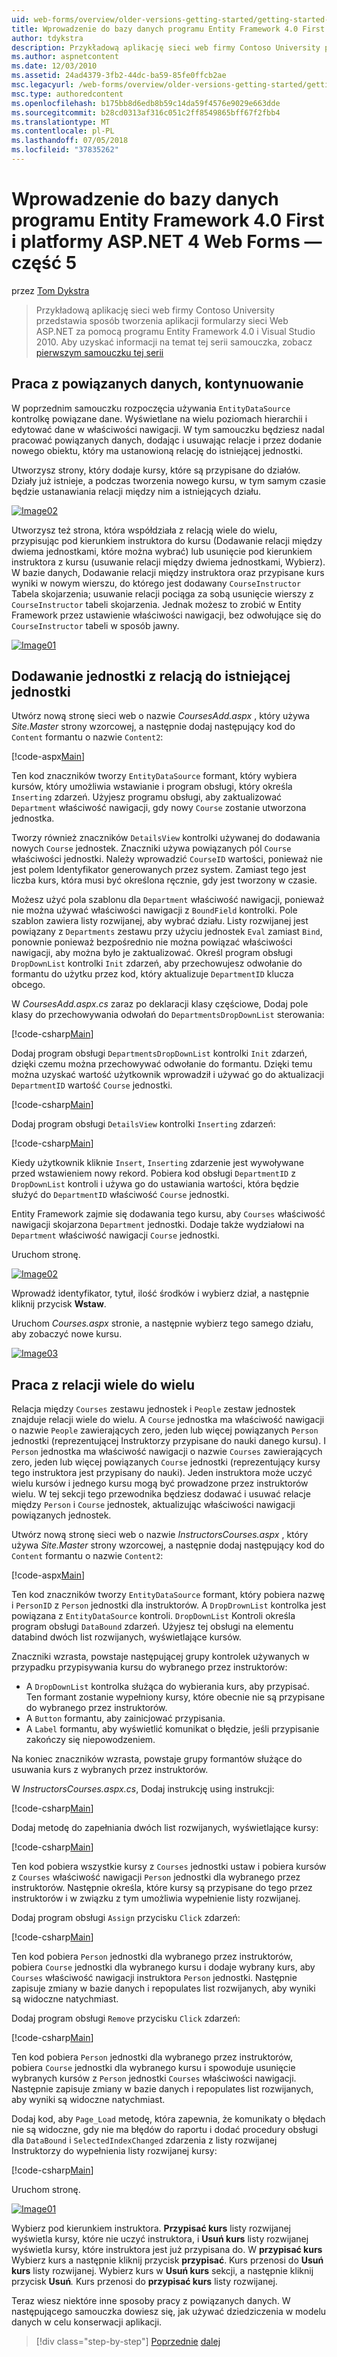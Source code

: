 ```yaml
---
uid: web-forms/overview/older-versions-getting-started/getting-started-with-ef/the-entity-framework-and-aspnet-getting-started-part-5
title: Wprowadzenie do bazy danych programu Entity Framework 4.0 First i platformy ASP.NET 4 sieci Web Forms — część 5 | Dokumentacja firmy Microsoft
author: tdykstra
description: Przykładową aplikację sieci web firmy Contoso University przedstawia sposób tworzenia aplikacji formularzy sieci Web ASP.NET przy użyciu platformy Entity Framework. Przykładowa aplikacja jest...
ms.author: aspnetcontent
ms.date: 12/03/2010
ms.assetid: 24ad4379-3fb2-44dc-ba59-85fe0ffcb2ae
msc.legacyurl: /web-forms/overview/older-versions-getting-started/getting-started-with-ef/the-entity-framework-and-aspnet-getting-started-part-5
msc.type: authoredcontent
ms.openlocfilehash: b175bb8d6edb8b59c14da59f4576e9029e663dde
ms.sourcegitcommit: b28cd0313af316c051c2ff8549865bff67f2fbb4
ms.translationtype: MT
ms.contentlocale: pl-PL
ms.lasthandoff: 07/05/2018
ms.locfileid: "37835262"
---
```

<a name="getting-started-with-entity-framework-40-database-first-and-aspnet-4-web-forms---part-5"></a>Wprowadzenie do bazy danych programu Entity Framework 4.0 First i platformy ASP.NET 4 Web Forms — część 5
====================
przez [Tom Dykstra](https://github.com/tdykstra)

> Przykładową aplikację sieci web firmy Contoso University przedstawia sposób tworzenia aplikacji formularzy sieci Web ASP.NET za pomocą programu Entity Framework 4.0 i Visual Studio 2010. Aby uzyskać informacji na temat tej serii samouczka, zobacz [pierwszym samouczku tej serii](the-entity-framework-and-aspnet-getting-started-part-1.md)


## <a name="working-with-related-data-continued"></a>Praca z powiązanych danych, kontynuowanie

W poprzednim samouczku rozpoczęcia używania `EntityDataSource` kontrolkę powiązane dane. Wyświetlane na wielu poziomach hierarchii i edytować dane w właściwości nawigacji. W tym samouczku będziesz nadal pracować powiązanych danych, dodając i usuwając relacje i przez dodanie nowego obiektu, który ma ustanowioną relację do istniejącej jednostki.

Utworzysz strony, który dodaje kursy, które są przypisane do działów. Działy już istnieje, a podczas tworzenia nowego kursu, w tym samym czasie będzie ustanawiania relacji między nim a istniejących działu.

[![Image02](the-entity-framework-and-aspnet-getting-started-part-5/_static/image2.png)](the-entity-framework-and-aspnet-getting-started-part-5/_static/image1.png)

Utworzysz też strona, która współdziała z relacją wiele do wielu, przypisując pod kierunkiem instruktora do kursu (Dodawanie relacji między dwiema jednostkami, które można wybrać) lub usunięcie pod kierunkiem instruktora z kursu (usuwanie relacji między dwiema jednostkami, Wybierz). W bazie danych, Dodawanie relacji między instruktora oraz przypisane kurs wyniki w nowym wierszu, do którego jest dodawany `CourseInstructor` Tabela skojarzenia; usuwanie relacji pociąga za sobą usunięcie wierszy z `CourseInstructor` tabeli skojarzenia. Jednak możesz to zrobić w Entity Framework przez ustawienie właściwości nawigacji, bez odwołujące się do `CourseInstructor` tabeli w sposób jawny.

[![Image01](the-entity-framework-and-aspnet-getting-started-part-5/_static/image4.png)](the-entity-framework-and-aspnet-getting-started-part-5/_static/image3.png)

## <a name="adding-an-entity-with-a-relationship-to-an-existing-entity"></a>Dodawanie jednostki z relacją do istniejącej jednostki

Utwórz nową stronę sieci web o nazwie *CoursesAdd.aspx* , który używa *Site.Master* strony wzorcowej, a następnie dodaj następujący kod do `Content` formantu o nazwie `Content2`:

[!code-aspx[Main](the-entity-framework-and-aspnet-getting-started-part-5/samples/sample1.aspx)]

Ten kod znaczników tworzy `EntityDataSource` formant, który wybiera kursów, który umożliwia wstawianie i program obsługi, który określa `Inserting` zdarzeń. Użyjesz programu obsługi, aby zaktualizować `Department` właściwość nawigacji, gdy nowy `Course` zostanie utworzona jednostka.

Tworzy również znaczników `DetailsView` kontrolki używanej do dodawania nowych `Course` jednostek. Znaczniki używa powiązanych pól `Course` właściwości jednostki. Należy wprowadzić `CourseID` wartości, ponieważ nie jest polem Identyfikator generowanych przez system. Zamiast tego jest liczba kurs, która musi być określona ręcznie, gdy jest tworzony w czasie.

Możesz użyć pola szablonu dla `Department` właściwość nawigacji, ponieważ nie można używać właściwości nawigacji z `BoundField` kontrolki. Pole szablon zawiera listy rozwijanej, aby wybrać działu. Listy rozwijanej jest powiązany z `Departments` zestawu przy użyciu jednostek `Eval` zamiast `Bind`, ponownie ponieważ bezpośrednio nie można powiązać właściwości nawigacji, aby można było je zaktualizować. Określ program obsługi `DropDownList` kontrolki `Init` zdarzeń, aby przechowujesz odwołanie do formantu do użytku przez kod, który aktualizuje `DepartmentID` klucza obcego.

W *CoursesAdd.aspx.cs* zaraz po deklaracji klasy częściowe, Dodaj pole klasy do przechowywania odwołań do `DepartmentsDropDownList` sterowania:

[!code-csharp[Main](the-entity-framework-and-aspnet-getting-started-part-5/samples/sample2.cs)]

Dodaj program obsługi `DepartmentsDropDownList` kontrolki `Init` zdarzeń, dzięki czemu można przechowywać odwołanie do formantu. Dzięki temu można uzyskać wartość użytkownik wprowadził i używać go do aktualizacji `DepartmentID` wartość `Course` jednostki.

[!code-csharp[Main](the-entity-framework-and-aspnet-getting-started-part-5/samples/sample3.cs)]

Dodaj program obsługi `DetailsView` kontrolki `Inserting` zdarzeń:

[!code-csharp[Main](the-entity-framework-and-aspnet-getting-started-part-5/samples/sample4.cs)]

Kiedy użytkownik kliknie `Insert`, `Inserting` zdarzenie jest wywoływane przed wstawieniem nowy rekord. Pobiera kod obsługi `DepartmentID` z `DropDownList` kontroli i używa go do ustawiania wartości, która będzie służyć do `DepartmentID` właściwość `Course` jednostki.

Entity Framework zajmie się dodawania tego kursu, aby `Courses` właściwość nawigacji skojarzona `Department` jednostki. Dodaje także wydziałowi na `Department` właściwość nawigacji `Course` jednostki.

Uruchom stronę.

[![Image02](the-entity-framework-and-aspnet-getting-started-part-5/_static/image6.png)](the-entity-framework-and-aspnet-getting-started-part-5/_static/image5.png)

Wprowadź identyfikator, tytuł, ilość środków i wybierz dział, a następnie kliknij przycisk **Wstaw**.

Uruchom *Courses.aspx* stronie, a następnie wybierz tego samego działu, aby zobaczyć nowe kursu.

[![Image03](the-entity-framework-and-aspnet-getting-started-part-5/_static/image8.png)](the-entity-framework-and-aspnet-getting-started-part-5/_static/image7.png)

## <a name="working-with-many-to-many-relationships"></a>Praca z relacji wiele do wielu

Relacja między `Courses` zestawu jednostek i `People` zestaw jednostek znajduje relacji wiele do wielu. A `Course` jednostka ma właściwość nawigacji o nazwie `People` zawierających zero, jeden lub więcej powiązanych `Person` jednostki (reprezentującej Instruktorzy przypisane do nauki danego kursu). I `Person` jednostka ma właściwość nawigacji o nazwie `Courses` zawierających zero, jeden lub więcej powiązanych `Course` jednostki (reprezentujący kursy tego instruktora jest przypisany do nauki). Jeden instruktora może uczyć wielu kursów i jednego kursu mogą być prowadzone przez instruktorów wielu. W tej sekcji tego przewodnika będziesz dodawać i usuwać relacje między `Person` i `Course` jednostek, aktualizując właściwości nawigacji powiązanych jednostek.

Utwórz nową stronę sieci web o nazwie *InstructorsCourses.aspx* , który używa *Site.Master* strony wzorcowej, a następnie dodaj następujący kod do `Content` formantu o nazwie `Content2`:

[!code-aspx[Main](the-entity-framework-and-aspnet-getting-started-part-5/samples/sample5.aspx)]

Ten kod znaczników tworzy `EntityDataSource` formant, który pobiera nazwę i `PersonID` z `Person` jednostki dla instruktorów. A `DropDrownList` kontrolka jest powiązana z `EntityDataSource` kontroli. `DropDownList` Kontroli określa program obsługi `DataBound` zdarzeń. Użyjesz tej obsługi na elementu databind dwóch list rozwijanych, wyświetlające kursów.

Znaczniki wzrasta, powstaje następującej grupy kontrolek używanych w przypadku przypisywania kursu do wybranego przez instruktorów:

- A `DropDownList` kontrolka służąca do wybierania kurs, aby przypisać. Ten formant zostanie wypełniony kursy, które obecnie nie są przypisane do wybranego przez instruktorów.
- A `Button` formantu, aby zainicjować przypisania.
- A `Label` formantu, aby wyświetlić komunikat o błędzie, jeśli przypisanie zakończy się niepowodzeniem.

Na koniec znaczników wzrasta, powstaje grupy formantów służące do usuwania kurs z wybranych przez instruktorów.

W *InstructorsCourses.aspx.cs*, Dodaj instrukcję using instrukcji:

[!code-csharp[Main](the-entity-framework-and-aspnet-getting-started-part-5/samples/sample6.cs)]

Dodaj metodę do zapełniania dwóch list rozwijanych, wyświetlające kursy:

[!code-csharp[Main](the-entity-framework-and-aspnet-getting-started-part-5/samples/sample7.cs)]

Ten kod pobiera wszystkie kursy z `Courses` jednostki ustaw i pobiera kursów z `Courses` właściwość nawigacji `Person` jednostki dla wybranego przez instruktorów. Następnie określa, które kursy są przypisane do tego przez instruktorów i w związku z tym umożliwia wypełnienie listy rozwijanej.

Dodaj program obsługi `Assign` przycisku `Click` zdarzeń:

[!code-csharp[Main](the-entity-framework-and-aspnet-getting-started-part-5/samples/sample8.cs)]

Ten kod pobiera `Person` jednostki dla wybranego przez instruktorów, pobiera `Course` jednostki dla wybranego kursu i dodaje wybrany kurs, aby `Courses` właściwość nawigacji instruktora `Person` jednostki. Następnie zapisuje zmiany w bazie danych i repopulates list rozwijanych, aby wyniki są widoczne natychmiast.

Dodaj program obsługi `Remove` przycisku `Click` zdarzeń:

[!code-csharp[Main](the-entity-framework-and-aspnet-getting-started-part-5/samples/sample9.cs)]

Ten kod pobiera `Person` jednostki dla wybranego przez instruktorów, pobiera `Course` jednostki dla wybranego kursu i spowoduje usunięcie wybranych kursów z `Person` jednostki `Courses` właściwości nawigacji. Następnie zapisuje zmiany w bazie danych i repopulates list rozwijanych, aby wyniki są widoczne natychmiast.

Dodaj kod, aby `Page_Load` metodę, która zapewnia, że komunikaty o błędach nie są widoczne, gdy nie ma błędów do raportu i dodać procedury obsługi dla `DataBound` i `SelectedIndexChanged` zdarzenia z listy rozwijanej Instruktorzy do wypełnienia listy rozwijanej kursy:

[!code-csharp[Main](the-entity-framework-and-aspnet-getting-started-part-5/samples/sample10.cs)]

Uruchom stronę.

[![Image01](the-entity-framework-and-aspnet-getting-started-part-5/_static/image10.png)](the-entity-framework-and-aspnet-getting-started-part-5/_static/image9.png)

Wybierz pod kierunkiem instruktora. <strong>Przypisać kurs</strong> listy rozwijanej wyświetla kursy, które nie uczyć instruktora, i <strong>Usuń kurs</strong> listy rozwijanej wyświetla kursy, które instruktora jest już przypisana do. W <strong>przypisać kurs</strong> Wybierz kurs a następnie kliknij przycisk <strong>przypisać</strong>. Kurs przenosi do <strong>Usuń kurs</strong> listy rozwijanej. Wybierz kurs w <strong>Usuń kurs</strong> sekcji, a następnie kliknij przycisk <strong>Usuń</strong><em>.</em> Kurs przenosi do <strong>przypisać kurs</strong> listy rozwijanej.

Teraz wiesz niektóre inne sposoby pracy z powiązanych danych. W następującego samouczka dowiesz się, jak używać dziedziczenia w modelu danych w celu konserwacji aplikacji.

> [!div class="step-by-step"]
> [Poprzednie](the-entity-framework-and-aspnet-getting-started-part-4.md)
> [dalej](the-entity-framework-and-aspnet-getting-started-part-6.md)
